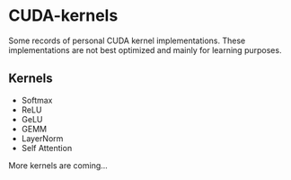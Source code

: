 # CUDA-kernels

Some records of personal CUDA kernel implementations. These implementations are not best optimized and mainly for learning purposes.

## Kernels

- Softmax
- ReLU
- GeLU
- GEMM
- LayerNorm
- Self Attention

More kernels are coming...